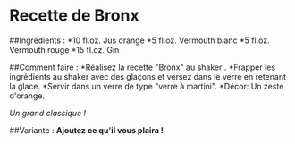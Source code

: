 # Recette de Bronx

##Ingrédients :
	*10 fl.oz. Jus orange
	*5 fl.oz. Vermouth blanc
	*5 fl.oz. Vermouth rouge
	*15 fl.oz. Gin

##Comment faire :
	*Réalisez la recette "Bronx" au shaker .
	*Frapper les ingrédients au shaker avec des glaçons et versez dans le 		verre en retenant la glace.
	*Servir dans un verre de type "verre à martini".
	*Décor: Un zeste d'orange.

*Un grand classique !*

##Variante : **Ajoutez ce qu'il vous plaira !**
